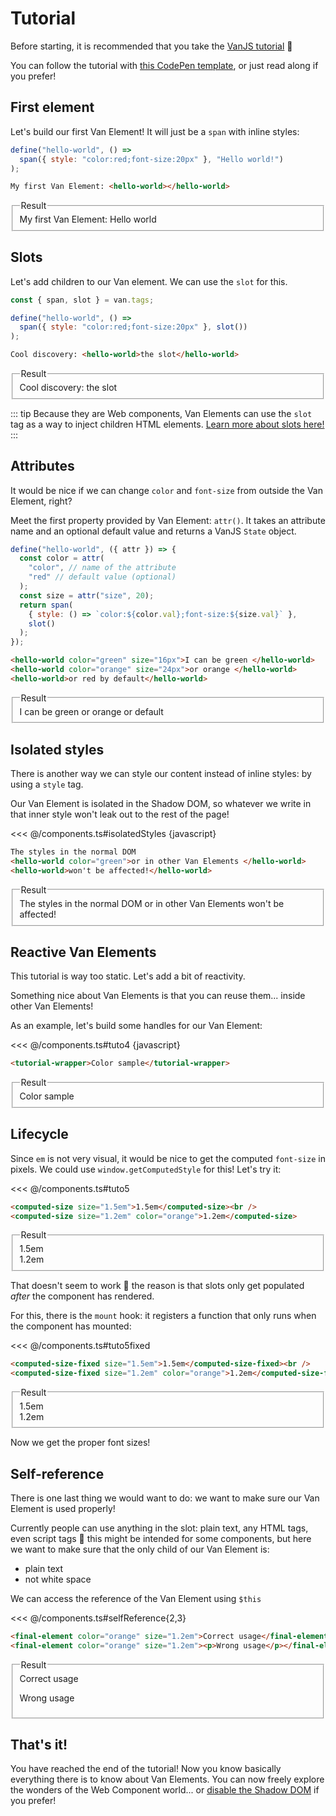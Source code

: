 # Tutorial

Before starting, it is recommended that you take the [VanJS tutorial](https://vanjs.org/tutorial) 🙂

You can follow the tutorial with [this CodePen template](https://codepen.io/pen?template=WNmQwLw), or just read along if you prefer!

## First element

Let's build our first Van Element! It will just be a `span` with inline styles:

```js
define("hello-world", () =>
  span({ style: "color:red;font-size:20px" }, "Hello world!")
);
```

```html
My first Van Element: <hello-world></hello-world>
```

<fieldset>
<legend>Result</legend>
My first Van Element: <hello-world>Hello world</hello-world>
</fieldset>

## Slots

Let's add children to our Van element. We can use the `slot` for this.

```js
const { span, slot } = van.tags;

define("hello-world", () =>
  span({ style: "color:red;font-size:20px" }, slot())
);
```

```html
Cool discovery: <hello-world>the slot</hello-world>
```

<fieldset>
<legend>Result</legend>
Cool discovery: <hello-world>the slot</hello-world>
</fieldset>

::: tip
Because they are Web components, Van Elements can use the `slot` tag as a way to inject children HTML elements. [Learn more about slots here!](../advanced/slots)
:::

## Attributes

It would be nice if we can change `color` and `font-size` from outside the Van Element, right?

Meet the first property provided by Van Element: `attr()`. It takes an attribute name and an optional default value and returns a VanJS `State` object.

```js
define("hello-world", ({ attr }) => {
  const color = attr(
    "color", // name of the attribute
    "red" // default value (optional)
  );
  const size = attr("size", 20);
  return span(
    { style: () => `color:${color.val};font-size:${size.val}` },
    slot()
  );
});
```

```html
<hello-world color="green" size="16px">I can be green </hello-world>
<hello-world color="orange" size="24px">or orange </hello-world>
<hello-world>or red by default</hello-world>
```

<fieldset>
<legend>Result</legend>
<hello-world color="green" size="16px">I can be green </hello-world>
<hello-world color="orange" size="24px">or orange </hello-world>
<hello-world>or default</hello-world>
</fieldset>

## Isolated styles

There is another way we can style our content instead of inline styles: by using a `style` tag.

Our Van Element is isolated in the Shadow DOM, so whatever we write in that inner style won't leak out to the rest of the page!

<<< @/components.ts#isolatedStyles {javascript}

```html
The styles in the normal DOM
<hello-world color="green">or in other Van Elements </hello-world>
<hello-world>won't be affected!</hello-world>
```

<fieldset>
<legend>Result</legend>
The styles in the normal DOM
<hello-world color="green">or in other Van Elements </hello-world>
<hello-world>won't be affected!</hello-world>
</fieldset>

## Reactive Van Elements

This tutorial is way too static. Let's add a bit of reactivity.

Something nice about Van Elements is that you can reuse them... inside other Van Elements!

As an example, let's build some handles for our Van Element:

<<< @/components.ts#tuto4 {javascript}

```html
<tutorial-wrapper>Color sample</tutorial-wrapper>
```

<fieldset>
<legend>Result</legend>
<tutorial-wrapper>Color sample</tutorial-wrapper>
</fieldset>

## Lifecycle

Since `em` is not very visual, it would be nice to get the computed `font-size` in pixels. We could use `window.getComputedStyle` for this! Let's try it:

<<< @/components.ts#tuto5

```html
<computed-size size="1.5em">1.5em</computed-size><br />
<computed-size size="1.2em" color="orange">1.2em</computed-size>
```

<fieldset>
<legend>Result</legend>
<computed-size size="1.5em">1.5em</computed-size><br />
<computed-size size="1.2em" color="orange">1.2em</computed-size>
</fieldset>

That doesn't seem to work 🤔 the reason is that slots only get populated _after_ the component has rendered.

For this, there is the `mount` hook: it registers a function that only runs when the component has mounted:

<<< @/components.ts#tuto5fixed

```html
<computed-size-fixed size="1.5em">1.5em</computed-size-fixed><br />
<computed-size-fixed size="1.2em" color="orange">1.2em</computed-size-fixed>
```

<fieldset>
<legend>Result</legend>
<computed-size-fixed size="1.5em">1.5em</computed-size-fixed><br />
<computed-size-fixed size="1.2em" color="orange">1.2em</computed-size-fixed>
</fieldset>

Now we get the proper font sizes!

## Self-reference

There is one last thing we would want to do: we want to make sure our Van Element is used properly!

Currently people can use anything in the slot: plain text, any HTML tags, even script tags 🤔 this might be intended for some components, but here we want to make sure that the only child of our Van Element is:

- plain text
- not white space

We can access the reference of the Van Element using `$this`

<<< @/components.ts#selfReference{2,3}

```html
<final-element color="orange" size="1.2em">Correct usage</final-element><br />
<final-element color="orange" size="1.2em"><p>Wrong usage</p></final-element>
```

<fieldset>
<legend>Result</legend>
<final-element color="orange" size="1.2em">Correct usage</final-element><br />
<final-element color="orange" size="1.2em"><p>Wrong usage</p></final-element>
</fieldset>

## That's it!

You have reached the end of the tutorial! Now you know basically everything there is to know about Van Elements. You can now freely explore the wonders of the Web Component world... or [disable the Shadow DOM](../learn/shadow-options#disable-shadow-dom) if you prefer!
